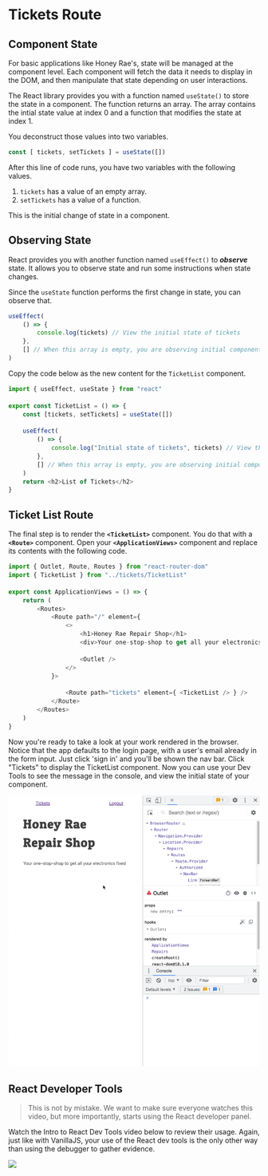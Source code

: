# Tickets Route

## Component State

For basic applications like Honey Rae's, state will be managed at the component level. Each component will fetch the data it needs to display in the DOM, and then manipulate that state depending on user interactions.

The React library provides you with a function named `useState()` to store the state in a component. The function returns an array. The array contains the intial state value at index 0 and a function that modifies the state at index 1.

You deconstruct those values into two variables.

```js
const [ tickets, setTickets ] = useState([])
```

After this line of code runs, you have two variables with the following values.

1. `tickets` has a value of an empty array.
1. `setTickets` has a value of a function.

This is the initial change of state in a component.

## Observing State

React provides you with another function named `useEffect()` to _**observe**_ state. It allows you to observe state and run some instructions when state changes.

Since the `useState` function performs the first change in state, you can observe that.

```js
useEffect(
    () => {
        console.log(tickets) // View the initial state of tickets
    },
    [] // When this array is empty, you are observing initial component state
)
```

Copy the code below as the new content for the `TicketList` component.

```js
import { useEffect, useState } from "react"

export const TicketList = () => {
    const [tickets, setTickets] = useState([])

    useEffect(
        () => {
            console.log("Initial state of tickets", tickets) // View the initial state of tickets
        },
        [] // When this array is empty, you are observing initial component state
    )
    return <h2>List of Tickets</h2>
}
```

## Ticket List Route

The final step is to render the **`<TicketList>`** component. You do that with a **`<Route>`** component. Open your **`<ApplicationViews>`** component and replace its contents with the following code.

```js
import { Outlet, Route, Routes } from "react-router-dom"
import { TicketList } from "../tickets/TicketList"

export const ApplicationViews = () => {
	return (
        <Routes>
            <Route path="/" element={
                <>
                    <h1>Honey Rae Repair Shop</h1>
                    <div>Your one-stop-shop to get all your electronics fixed</div>

                    <Outlet />
                </>
            }>

                <Route path="tickets" element={ <TicketList /> } />
            </Route>
        </Routes>
    )
}
```

Now you're ready to take a look at your work rendered in the browser. Notice that the app defaults to the login page, with a user's email already in the form input. Just click 'sign in' and you'll be shown the nav bar. Click "Tickets" to display the TicketList component. Now you can use your Dev Tools to see the message in the console, and view the initial state of your component.

![animation showing the dev tools to inspect state of the ticket list component](./images/honey-rae-initial-state-dev-tools.gif)

## React Developer Tools

> This is not by mistake. We want to make sure everyone watches this video, but more importantly, starts using the React developer panel.

Watch the Intro to React Dev Tools video below to review their usage. Again, just like with VanillaJS, your use of the React dev tools is the only other way than using the debugger to gather evidence.

[<img src="./images/react-dev-tools-video.png" />](https://www.youtube.com/watch?v=rb1GWqCJid4)

